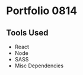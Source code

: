 <h1>Portfolio 0814</h1>
<h2>Tools Used</h2>
<ul>
<li>React</li>
<li>Node</li>
<li>SASS</li>
<li>Misc Dependencies</li>
</ul>

